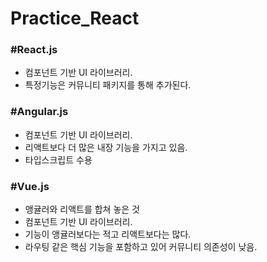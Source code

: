 # Practice_React

### #React.js
- 컴포넌트 기반 UI 라이브러리. 
- 특정기능은 커뮤니티 패키지를 통해 추가된다.

### #Angular.js
- 컴포넌트 기반 UI 라이브러리.
- 리액트보다 더 많은 내장 기능을 가지고 있음. 
- 타입스크립트 수용 

### #Vue.js
- 앵귤러와 리액트를 합쳐 놓은 것
- 컴포넌트 기반 UI 라이브러리. 
- 기능이 앵귤러보다는 적고 리액트보다는 많다.
- 라우팅 같은 핵심 기능을 포함하고 있어 커뮤니티 의존성이 낮음.

